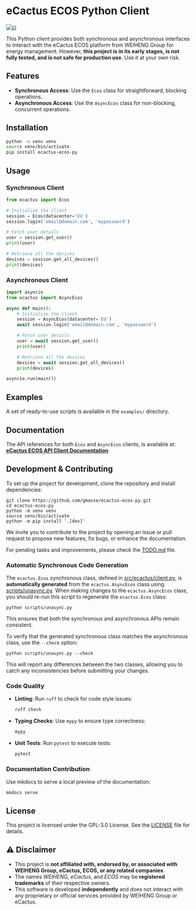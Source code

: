 # eCactus ECOS Python Client
[![ci](https://github.com/gmasse/ecactus-ecos-py/actions/workflows/ci.yml/badge.svg)](https://github.com/gmasse/ecactus-ecos-py/actions/workflows/ci.yml)

This Python client provides both synchronous and asynchronous interfaces to interact with the eCactus ECOS platform from WEIHENG Group for energy management. However, **this project is in its early stages, is not fully tested, and is not safe for production use**. Use it at your own risk.


## Features

- **Synchronous Access**: Use the `Ecos` class for straightforward, blocking operations.
- **Asynchronous Access**: Use the `AsyncEcos` class for non-blocking, concurrent operations.

## Installation

```bash
python -m venv venv
source venv/bin/activate
pip install ecactus-ecos-py
```

## Usage

### Synchronous Client

```python
from ecactus import Ecos

# Initialize the client
session = Ecos(datacenter='EU')
session.login('email@domain.com', 'mypassword')

# Fetch user details
user = session.get_user()
print(user)

# Retrieve all the devices
devices = session.get_all_devices()
print(devices)
```

### Asynchronous Client

```python
import asyncio
from ecactus import AsyncEcos

async def main():
    # Initialize the client
    session = AsyncEcos(datacenter='EU')
    await session.login('email@domain.com', 'mypassword')

    # Fetch user details
    user = await session.get_user()
    print(user)

    # Retrieve all the devices
    devices = await session.get_all_devices()
    print(devices)

asyncio.run(main())
```

## Examples

A set of ready-to-use scripts is available in the `examples/` directory.

## Documentation

The API references for both `Ecos` and `AsyncEcos` clients, is available at:
**[eCactus ECOS API Client Documentation](https://g.masse.me/ecactus-ecos-py/api)**

## Development & Contributing

To set up the project for development, clone the repository and install dependencies:
```
git clone https://github.com/gmasse/ecactus-ecos-py.git
cd ecactus-ecos-py
python -m venv venv
source venv/bin/activate
python -m pip install '.[dev]'
```

We invite you to contribute to the project by opening an issue or pull request to propose new features, fix bugs, or enhance the documentation.

For pending tasks and improvements, please check the [TODO.md](TODO.md) file.

### Automatic Synchronous Code Generation

The `ecactus.Ecos` synchronous class, defined in [src/ecactus/client.py](src/ecactus/client.py), is **automatically generated** from the `ecactus.AsyncEcos` class using [scripts/unasync.py](scripts/unasync.py). When making changes to the `ecactus.AsyncEcos` class, you should re-run this script to regenerate the `ecactus.Ecos` class:
```
python scripts/unasync.py
```

This ensures that both the synchronous and asynchronous APIs remain consistent.

To verify that the generated synchronous class matches the asynchronous class, use the `--check` option:
```
python scripts/unasync.py --check
```
This will report any differences between the two classes, allowing you to catch any inconsistencies before submitting your changes.

### Code Quality

- **Linting**: Run `ruff` to check for code style issues:
  ```bash
  ruff check
  ```
- **Typing Checks**: Use `mypy` to ensure type correctness:
  ```bash
  mypy
  ```
- **Unit Tests**: Run `pytest` to execute tests:
  ```bash
  pytest
  ```

### Documentation Contribution

Use mkdocs to serve a local preview of the documentation:
```
mkdocs serve
```

## License

This project is licensed under the GPL-3.0 License. See the [LICENSE](LICENSE) file for details.

## ⚠️ Disclaimer

- This project is **not affiliated with, endorsed by, or associated with WEIHENG Group, eCactus, ECOS, or any related companies**.
- The names *WEIHENG*, *eCactus*, and *ECOS* may be **registered trademarks** of their respective owners.
- This software is developed **independently** and does not interact with any proprietary or official services provided by WEIHENG Group or eCactus.

